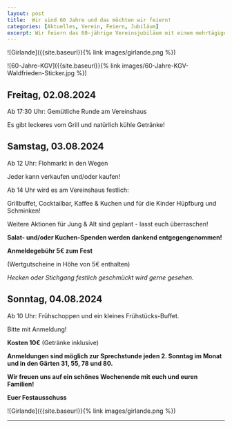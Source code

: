 ```yaml
---
layout: post
title:  Wir sind 60 Jahre und das möchten wir feiern!
categories: [Aktuelles, Verein, Feiern, Jubiläum]
excerpt: Wir feiern das 60-jährige Vereinsjubiläum mit einem mehrtägigen Sommerfest.
---
```


![Girlande]({{site.baseurl}}{% link images/girlande.png %})

![60-Jahre-KGV]({{site.baseurl}}{% link images/60-Jahre-KGV-Waldfrieden-Sticker.jpg %})

## Freitag, 02.08.2024
Ab 17:30 Uhr: Gemütliche Runde am Vereinshaus

Es gibt leckeres vom Grill und natürlich kühle Getränke!

## Samstag, 03.08.2024
Ab 12 Uhr: Flohmarkt in den Wegen

Jeder kann verkaufen und/oder kaufen!

Ab 14 Uhr wird es am Vereinshaus festlich:

Grillbuffet, Cocktailbar, Kaffee & Kuchen und für die Kinder Hüpfburg und Schminken!

Weitere Aktionen für Jung & Alt sind geplant - lasst euch überraschen!

**Salat- und/oder Kuchen-Spenden werden dankend entgegengenommen!**

**Anmeldegebühr 5€ zum Fest**

(Wertgutscheine in Höhe von 5€ enthalten)

*Hecken oder Stichgang festlich geschmückt wird gerne gesehen.*


## Sonntag, 04.08.2024

Ab 10 Uhr: Frühschoppen und ein kleines Frühstücks-Buffet.

Bitte mit Anmeldung!

**Kosten 10€** (Getränke inklusive)


**Anmeldungen sind möglich zur Sprechstunde jeden 2. Sonntag im Monat und in den Gärten 31, 55, 78 und 80.**

**Wir freuen uns auf ein schönes Wochenende mit euch und euren Familien!**

**Euer Festausschuss**


![Girlande]({{site.baseurl}}{% link images/girlande.png %})

---
